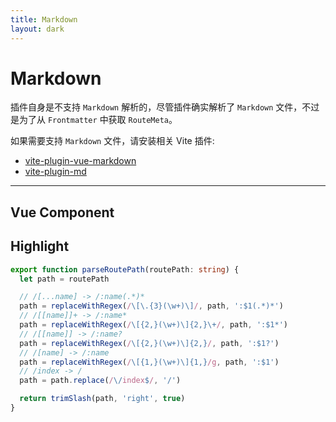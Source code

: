 ```yaml
---
title: Markdown
layout: dark
---
```


# Markdown

插件自身是不支持 `Markdown` 解析的，尽管插件确实解析了 `Markdown` 文件，不过是为了从 `Frontmatter` 中获取 `RouteMeta`。

如果需要支持 `Markdown` 文件，请安装相关 Vite 插件:

- [vite-plugin-vue-markdown](https://github.com/mdit-vue/vite-plugin-vue-markdown)
- [vite-plugin-md](https://github.com/antfu/vite-plugin-md)

---

## Vue Component

<CodeBlock />

## Highlight

```typescript
export function parseRoutePath(routePath: string) {
  let path = routePath

  // /[...name] -> /:name(.*)*
  path = replaceWithRegex(/\[\.{3}(\w+)\]/, path, ':$1(.*)*')
  // /[[name]]+ -> /:name*
  path = replaceWithRegex(/\[{2,}(\w+)\]{2,}\+/, path, ':$1*')
  // /[[name]] -> /:name?
  path = replaceWithRegex(/\[{2,}(\w+)\]{2,}/, path, ':$1?')
  // /[name] -> /:name
  path = replaceWithRegex(/\[{1,}(\w+)\]{1,}/g, path, ':$1')
  // /index -> /
  path = path.replace(/\/index$/, '/')

  return trimSlash(path, 'right', true)
}
```